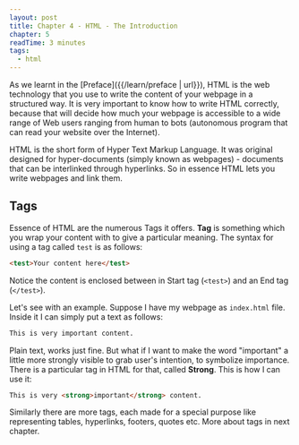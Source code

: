 ```yaml
---
layout: post
title: Chapter 4 - HTML - The Introduction
chapter: 5
readTime: 3 minutes
tags:
  - html
---
```


As we learnt in the [Preface]({{/learn/preface | url}}), HTML is the web technology that you use to write the content of your webpage in a structured way. It is very important to know how to write HTML correctly, because that will decide how much your webpage is accessible to a wide range of Web users ranging from human to bots (autonomous program that can read your website over the Internet).

HTML is the short form of Hyper Text Markup Language. It was original designed for hyper-documents (simply known as webpages) - documents that can be interlinked through hyperlinks. So in essence HTML lets you write webpages and link them.

## Tags

Essence of HTML are the numerous Tags it offers. **Tag** is something which you wrap your content with to give a particular meaning. The syntax for using a tag called `test` is as follows:

```html
<test>Your content here</test>
```

Notice the content is enclosed between in Start tag (`<test>`) and an End tag (`</test>`).

Let's see with an example. Suppose I have my webpage as `index.html` file. Inside it I can simply put a text as follows:

```html
This is very important content.
```

Plain text, works just fine. But what if I want to make the word "important" a little more strongly visible to grab user's intention, to symbolize importance. There is a particular tag in HTML for that, called **Strong**. This is how I can use it:

```html
This is very <strong>important</strong> content.
```

Similarly there are more tags, each made for a special purpose like representing tables, hyperlinks, footers, quotes etc. More about tags in next chapter.

